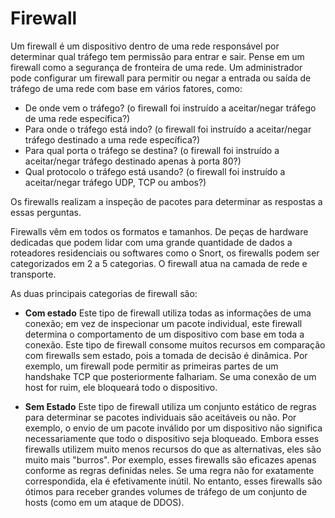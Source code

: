 # Firewall

Um firewall é um dispositivo dentro de uma rede responsável por determinar qual tráfego tem permissão para entrar e sair. Pense em um firewall como a segurança de fronteira de uma rede. Um administrador pode configurar um firewall para permitir ou negar a entrada ou saída de tráfego de uma rede com base em vários fatores, como:

* De onde vem o tráfego? (o firewall foi instruído a aceitar/negar tráfego de uma rede específica?)
* Para onde o tráfego está indo? (o firewall foi instruído a aceitar/negar tráfego destinado a uma rede específica?)
* Para qual porta o tráfego se destina? (o firewall foi instruído a aceitar/negar tráfego destinado apenas à porta 80?)
* Qual protocolo o tráfego está usando? (o firewall foi instruído a aceitar/negar tráfego UDP, TCP ou ambos?)

Os firewalls realizam a inspeção de pacotes para determinar as respostas a essas perguntas.

Firewalls vêm em todos os formatos e tamanhos. De peças de hardware dedicadas que podem lidar com uma grande quantidade de dados a roteadores residenciais ou softwares como o Snort, os firewalls podem ser categorizados em 2 a 5 categorias. O firewall atua na camada de rede e transporte.

As duas principais categorias de firewall são:

* **Com estado**
Este tipo de firewall utiliza todas as informações de uma conexão; em vez de inspecionar um pacote individual, este firewall determina o comportamento de um dispositivo com base em toda a conexão.
Este tipo de firewall consome muitos recursos em comparação com firewalls sem estado, pois a tomada de decisão é dinâmica. Por exemplo, um firewall pode permitir as primeiras partes de um handshake TCP que posteriormente falhariam.
Se uma conexão de um host for ruim, ele bloqueará todo o dispositivo.

* **Sem Estado**
Este tipo de firewall utiliza um conjunto estático de regras para determinar se pacotes individuais são aceitáveis ou não. Por exemplo, o envio de um pacote inválido por um dispositivo não significa necessariamente que todo o dispositivo seja bloqueado.
Embora esses firewalls utilizem muito menos recursos do que as alternativas, eles são muito mais "burros". Por exemplo, esses firewalls são eficazes apenas conforme as regras definidas neles. Se uma regra não for exatamente correspondida, ela é efetivamente inútil.
No entanto, esses firewalls são ótimos para receber grandes volumes de tráfego de um conjunto de hosts (como em um ataque de DDOS).
